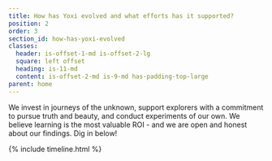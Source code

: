 ```yaml
---
title: How has Yoxi evolved and what efforts has it supported?
position: 2
order: 3
section_id: how-has-yoxi-evolved
classes:
  header: is-offset-1-md is-offset-2-lg
  square: left offset
  heading: is-11-md
  content: is-offset-2-md is-9-md has-padding-top-large
parent: home
---
```


We invest in journeys of the unknown, support explorers with a commitment to pursue truth and beauty, and conduct experiments of our own. We believe learning is the most valuable ROI - and we are open and honest about our findings. Dig in below!

{% include timeline.html %}
